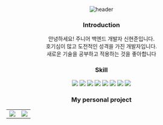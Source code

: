 <div align=center>
  
![header](https://capsule-render.vercel.app/api?type=waving&color=auto&height=150&section=header&text=Hi,%20I'm%20HyunJoon&fontSize=40)

### Introduction
안녕하세요! 주니어 백엔드 개발자 신현준입니다.  
호기심이 많고 도전적인 성격을 가진 개발자입니다.    
새로운 기술을 공부하고 적용하는 것을 좋아합니다
 
  
### Skill 
  
<img src="https://img.shields.io/badge/Java-000000?style=flat-square&logo=Java&logoColor=white"/>
<img src="https://img.shields.io/badge/Spring Boot-6DB33F?style=flat-square&logo=spring boot&logoColor=white"/>
<img src="https://img.shields.io/badge/React-61DAFB?style=flat-square&logo=React&logoColor=white"/>
<img src="https://img.shields.io/badge/JavaScript-F7DF1E?style=flat-square&logo=JavaScript&logoColor=black"/>
<img src="https://img.shields.io/badge/C sharp-239120?style=flat-square&logo=C sharp&logoColor=white"/>
<img src="https://img.shields.io/badge/HTML5-E34F26?style=flat-square&logo=HTML5&logoColor=white"/>
<img src="https://img.shields.io/badge/CSS3-1572B6?style=flat-square&logo=CSS3&logoColor=white"/>
<img src="https://img.shields.io/badge/MySQL-4479A1?style=flat-square&logo=MySQL&logoColor=white"/>


  
### My personal project
  
  <table>
    <tr>
      <td> 
        <img src="https://user-images.githubusercontent.com/81973827/211218826-299028f6-9f0f-41ea-bf2e-2712d306f7d6.png"/>
     </td>  
      <td>
          <a href="https://www.hyunjoon.co.kr">
            <img src="https://user-images.githubusercontent.com/81973827/211218826-299028f6-9f0f-41ea-bf2e-2712d306f7d6.png"/>
          </a>
      </td>  
    </tr>
  </table>

</div>

<!--
**HyunJoonS/HyunJoonS** is a ✨ _special_ ✨ repository because its `README.md` (this file) appears on your GitHub profile.
![1](https://user-images.githubusercontent.com/81973827/211218826-299028f6-9f0f-41ea-bf2e-2712d306f7d6.png)
Here are some ideas to get you started:

- 🔭 I’m currently working on ...
- 🌱 I’m currently learning ...
- 👯 I’m looking to collaborate on ...
- 🤔 I’m looking for help with ...
- 💬 Ask me about ...
- 📫 How to reach me: ...
- 😄 Pronouns: ...
- ⚡ Fun fact: ...
-->


